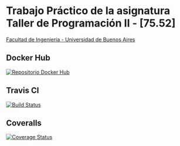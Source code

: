 # Trabajo Práctico de la asignatura Taller de Programación II - [75.52]
[Facultad de Ingeniería - Universidad de Buenos Aires](http://www.fi.uba.ar/)

## Docker Hub
[![Repositorio Docker Hub](https://www.docker.com/sites/all/themes/docker/assets/images/logo.png)](https://hub.docker.com/r/martineq/tp7552/)

## Travis CI
[![Build Status](https://travis-ci.org/martineq/tp7552.svg?branch=develop)](https://travis-ci.org/martineq/tp7552)

## Coveralls
[![Coverage Status](https://coveralls.io/repos/martineq/tp7552/badge.svg?branch=master&service=github)](https://coveralls.io/github/martineq/tp7552?branch=master)
